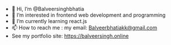 - 👋 Hi, I’m @Balveersinghbhatia
- 👀 I’m interested in frontend web development and programming
- 🌱 I’m currently learning react.js
- 📫 How to reach me : my email: Balveerbhatiakk@gmail.com
- See my portfolio site: https://balveersingh.online
<!---
Balveersinghbhatia/Balveersinghbhatia is a ✨ special ✨ repository because its `README.md` (this file) appears on your GitHub profile.
You can click the Preview link to take a look at your changes.
--->
